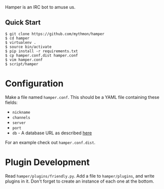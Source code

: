 Hamper is an IRC bot to amuse us.


Quick Start
-----------

```shell
$ git clone https://github.com/mythmon/hamper
$ cd hamper
$ virtualenv .
$ source bin/activate
$ pip install -r requirements.txt
$ cp hamper.conf.dist hamper.conf
$ vim hamper.conf
$ script/hamper
```


Configuration
=============
Make a file named `hamper.conf`. This should be a YAML file containing these
fields:

-   `nickname`
-   `channels`
-   `server`
-   `port`
-   `db` - A database URL as described [here][dburl]

For an example check out `hamper.conf.dist`.

[dburl]: http://www.sqlalchemy.org/docs/core/engines.html#sqlalchemy.create_engine

Plugin Development
==================
Read `hamper/plugins/friendly.py`. Add a file to `hamper/plugins`, and write
plugins in it. Don't forget to create an instance of each one at the bottom.

